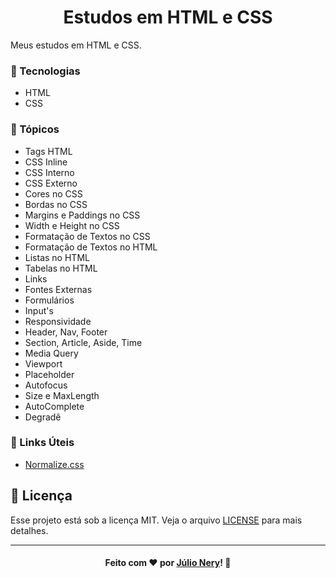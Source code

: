 <h1 align="center">Estudos em HTML e CSS</h1>

Meus estudos em HTML e CSS.

### :rocket: Tecnologias
- HTML
- CSS

### :bookmark_tabs: Tópicos
- Tags HTML
- CSS Inline
- CSS Interno
- CSS Externo
- Cores no CSS
- Bordas no CSS
- Margins e Paddings no CSS
- Width e Height no CSS
- Formatação de Textos no CSS
- Formatação de Textos no HTML
- Listas no HTML
- Tabelas no HTML
- Links
- Fontes Externas
- Formulários
- Input's
- Responsividade
- Header, Nav, Footer
- Section, Article, Aside, Time
- Media Query
- Viewport
- Placeholder
- Autofocus
- Size e MaxLength
- AutoComplete
- Degradê

### :link: Links Úteis
- [Normalize.css](https://github.com/necolas/normalize.css/)

## :memo: Licença
Esse projeto está sob a licença MIT. Veja o arquivo [LICENSE](LICENSE) para mais detalhes.

---

<h4 align="center">
    Feito com ❤ por <a href="https://www.linkedin.com/in/julio-nery/" target="_blank">Júlio Nery</a>!
    <g-emoji class="g-emoji" alias="wave" fallback-src="https://github.githubassets.com/images/icons/emoji/unicode/1f44b.png">👋</g-emoji>
</h4>
